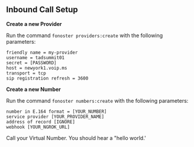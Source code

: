 ## Inbound Call Setup

**Create a new Provider**

Run the command `fonoster providers:create` with the following parameters:

```none
friendly name = my-provider
username = tadsummit01
secret = [PASSWORD]
host = newyork1.voip.ms
transport = tcp
sip registration refresh = 3600
```

**Create a new Number**

Run the command `fonoster numbers:create` with the following parameters:

```none
number in E.164 format = [YOUR_NUMBER]
service provider [YOUR_PROVIDER_NAME]
address of record [IGNORE]
webhook [YOUR_NGROK_URL]
```

Call your Virtual Number. You should hear a "hello world.'
